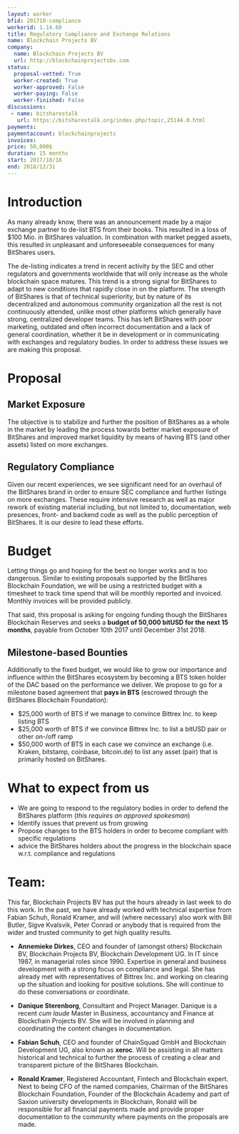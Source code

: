 ```yaml
---
layout: worker
bfid: 201710-compliance
workerid: 1.14.60
title: Regulatory Compliance and Exchange Relations
name: Blockchain Projects BV
company:
  name: Blockchain Projects BV
  url: http://blockchainprojectsbv.com
status:
  proposal-vetted: True
  worker-created: True
  worker-approved: False
  worker-paying: False
  worker-finished: False
discussions:
 - name: bitsharestalk
   url: https://bitsharestalk.org/index.php/topic,25144.0.html
payments:
paymentaccount: blockchainprojects
invoices:
price: 50,000$
duration: 15 months
start: 2017/10/18
end: 2018/12/31
---
```


# Introduction

As many already know, there was an announcement made by a major exchange
partner to de-list BTS from their books. This resulted in a loss of $100
Mio. in BitShares valuation. In combination with market pegged assets,
this resulted in unpleasant and unforeseeable consequences for many
BitShares users.

The de-listing indicates a trend in recent activity by the SEC and other
regulators and governments worldwide that will only increase as the
whole blockchain space matures. This trend is a strong signal for
BitShares to adapt to new conditions that rapidly close in on the
platform. The strength of BitShares is that of technical superiority,
but by nature of its decentralized and autonomous community organization
all the rest is not continuously attended, unlike most other platforms
which generally have strong, centralized developer teams. This has left
BitShares with poor marketing, outdated  and often incorrect
documentation and a lack of general coordination, whether it be in
development or in communicating with exchanges and regulatory bodies. In
order to address these issues we are making this proposal.

# Proposal

## Market Exposure

The objective is to stabilize and further the position of BitShares as a
whole in the market by leading the process towards better market
exposure of BitShares and improved market liquidity by means of having
BTS (and other assets) listed on more exchanges.

## Regulatory Compliance

Given our recent experiences, we see significant need for an overhaul of
the BitShares brand in order to ensure SEC compliance and further
listings on more exchanges. These require intensive research as well as
major rework of existing material including, but not limited to,
documentation, web presences, front- and backend code as well as the
public perception of BitShares. It is our desire to lead these efforts.

# Budget

Letting things go and hoping for the best no longer works and is too
dangerous. Similar to existing proposals supported by the BitShares
Blockchain Foundation, we will be using a restricted budget with a
timesheet to track time spend that will be monthly reported and
invoiced. Monthly invoices will be provided publicly.

That said, this proposal is asking for ongoing funding though the
BitShares Blockchain Reserves and seeks a **budget of 50,000 bitUSD for
the next 15 months**, payable from October 10th 2017 until December 31st
2018.

## Milestone-based Bounties

Additionally to the fixed budget, we would like to grow our importance
and influence within the BitShares ecosystem by becoming a BTS token
holder of the DAC based on the performance we deliver. We propose to go
for a milestone based agreement that **pays in BTS** (escrowed
through the BitShares Blockchain Foundation):

* $25,000 worth of BTS if we manage to convince Bittrex Inc. to keep listing BTS
* $25,000 worth of BTS if we convince Bittrex Inc. to list a bitUSD pair
  or other on-/off ramp
* $50,000 worth of BTS in each case we convince an exchange
  (i.e. Kraken, bitstamp, coinbase, bitcoin.de) to list any asset (pair)
  that is primarily hosted on BitShares.

# What to expect from us

* We are going to respond to the regulatory bodies in order to defend
  the BitShares platform (*this requires an approved spokesman*)
* Identify issues that prevent us from growing
* Propose changes to the BTS holders in order to become compliant with
  specific regulations
* advice the BitShares holders about the progress in the blockchain
  space w.r.t. compliance and regulations

# Team:

This far, Blockchain Projects BV has put the hours already in last week
to do this work. In the past, we have already worked with technical
expertise from Fabian Schuh, Ronald Kramer, and will (where necessary)
also work with Bill Butler, Sigve Kvalsvik, Peter Conrad or anybody
that is required from the wider and trusted community to get high
quality results.

* **Annemieke Dirkes**, CEO and founder of (amongst others) Blockchain
  BV, Blockchain Projects BV, Blockchain Development UG. In IT since
  1987, in managerial roles since 1990. Expertise in general and business
  development with a strong focus on compliance and legal. She has
  already met with representatives of Bittrex Inc. and working on clearing
  up the situation and looking for positive solutions. She will continue
  to do these conversations or coordinate.

* **Danique Sterenborg**, Consultant and Project Manager. Danique is a
  recent *cum laude* Master in Business, accountancy and Finance at
  Blockchain Projects BV. She will be involved in planning and
  coordinating the content changes in documentation.

* **Fabian Schuh**, CEO and founder of ChainSquad GmbH and Blockchain
  Development UG, also known as **xeroc**. Will be assisting in all
  matters historical and technical to further the process of creating a
  clear and transparent picture of the BitShares Blockchain.

* **Ronald Kramer**, Registered Accountant, Fintech and Blockchain
  expert. Next to being CFO of the named companies, Chairman of the
  BitShares Blockchain Foundation, Founder of the Blockchain Academy and
  part of Saxion university developments in Blockchain, Ronald will be
  responsible for all financial payments made and provide proper
  documentation to the community where payments on the proposals are made.
